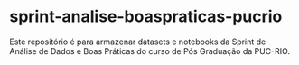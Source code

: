 # sprint-analise-boaspraticas-pucrio
Este repositório é para armazenar datasets e notebooks da Sprint de Análise de Dados e Boas Práticas do curso de Pós Graduação da PUC-RIO.
